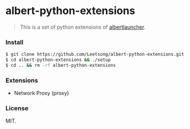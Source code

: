 # albert-python-extensions

>  This is a set of python extensions of [albertlauncher](https://github.com/albertlauncher/albert).

### Install

``` sh
$ git clone https://github.com/Leetsong/albert-python-extensions.git 
$ cd albert-python-extensions && ./setup
$ cd .. && rm -rf albert-python-extensions
```

### Extensions

+ Network Proxy (proxy)

### License

MIT.

